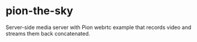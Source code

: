 # pion-the-sky
Server-side media server with Pion webrtc example that records video and streams them back concatenated. 
